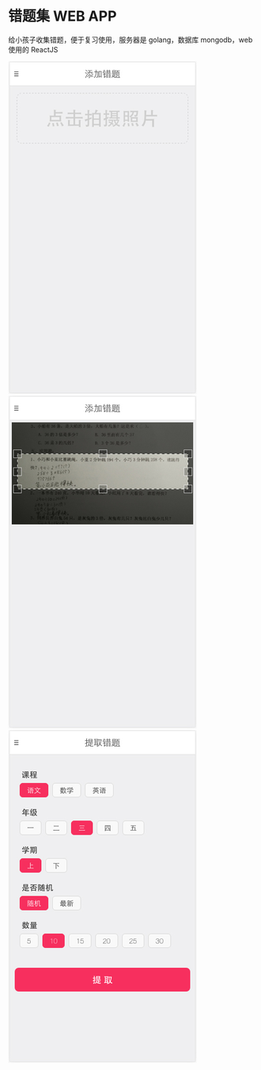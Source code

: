 # 错题集 WEB APP
给小孩子收集错题，便于复习使用，服务器是 golang，数据库 mongodb，web 使用的 ReactJS

![首页](home.jpg)
![拍摄错题](get.jpg)
![提取题库](select.jpg)
